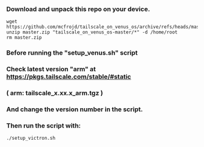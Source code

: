 ### Download and unpack this repo on your device.

```
wget https://github.com/mcfrojd/tailscale_on_venus_os/archive/refs/heads/master.zip
unzip master.zip "tailscale_on_venus_os-master/*" -d /home/root
rm master.zip

```


### Before running the "setup_venus.sh" script

### Check latest version "arm" at https://pkgs.tailscale.com/stable/#static

### ( arm: tailscale_x.xx.x_arm.tgz )

### And change the version number in the script.

### Then run the script with:

```
./setup_victron.sh
```

